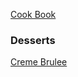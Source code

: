 [Cook Book](https://github.com/vmsmith/CookBook/blob/master/README.md)  

### Desserts  

[Creme Brulee](https://github.com/vmsmith/CookBook/blob/master/dessert_creme_brulee.md)
